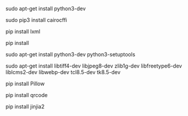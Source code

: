 sudo apt-get install python3-dev

sudo pip3 install cairocffi

pip install lxml

pip install


sudo apt-get install python3-dev python3-setuptools

sudo apt-get install libtiff4-dev libjpeg8-dev zlib1g-dev libfreetype6-dev liblcms2-dev libwebp-dev tcl8.5-dev tk8.5-dev

pip install Pillow

pip install qrcode

pip install jinjia2

